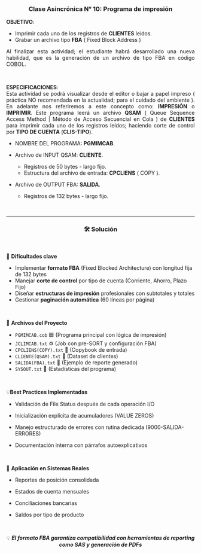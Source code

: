 <div style="text-align:center">

<h3> Clase Asincrónica N° 10: Programa de impresión </h3>

</div>

<div style="text-align:justify">

<strong>OBJETIVO</strong>: 
* Imprimir cada uno de los registros de <strong>CLIENTES</strong> leídos.
* Grabar un archivo tipo <strong>FBA</strong> ( Fixed Block Address )

Al finalizar esta actividad; el estudiante habrá desarrollado una nueva habilidad, que
es la generación de un archivo de tipo FBA en código COBOL.

<br>

<strong>ESPECIFICACIONES</strong>:  
Esta actividad se podrá visualizar desde el editor o bajar a papel impreso ( práctica NO recomendada en la actualidad; para el cuidado del ambiente ). En adelante nos referiremos a este concepto como: <strong>IMPRESIÓN</strong> o <strong>IMPRIMIR</strong>. Este programa leerá un archivo <strong>QSAM</strong> ( Queue Sequence Access Method | Método de Acceso Secuencial en Cola ) de <strong>CLIENTES</strong> para imprimir cada uno de los registros leídos; haciendo corte de control por <strong>TIPO DE CUENTA</strong> (<strong>CLIS-TIPO</strong>).

* NOMBRE DEL PROGRAMA: <strong>PGMIMCAB</strong>.

* Archivo de INPUT QSAM: <strong>CLIENTE</strong>.
    * Registros de 50 bytes - largo fijo.
    * Estructura del archivo de entrada: <strong>CPCLIENS</strong> ( COPY ).

* Archivo de OUTPUT FBA: <strong>SALIDA</strong>.
    * Registros de 132 bytes - largo fijo.


</div>

<br>

<hr>

<div style="text-align:center">

<h3>🛠️ Solución</h3>

</div>
<br>

🎯 **Dificultades clave**
* Implementar **formato FBA** (Fixed Blocked Architecture) con longitud fija de 132 bytes
* Manejar **corte de control** por tipo de cuenta (Corriente, Ahorro, Plazo Fijo)
* Diseñar **estructuras de impresión** profesionales con subtotales y totales
* Gestionar **paginación automática** (60 líneas por página)
<br>

📂 **Archivos del Proyecto**
* `PGMIMCAB.cob` 🟦 (Programa principal con lógica de impresión)
* `JCLIMCAB.txt` ⚙️ (Job con pre-SORT y configuración FBA)
* `CPCLIENS(COPY).txt` 📄 (Copybook de entrada)
* `CLIENTE(QSAM).txt` 📁 (Dataset de clientes)
* `SALIDA(FBA).txt` 📜 (Ejemplo de reporte generado)
* `SYSOUT.txt` 📜 (Estadísticas del programa)
<br>


💡**Best Practices Implementadas**

* Validación de File Status después de cada operación I/O

* Inicialización explícita de acumuladores (VALUE ZEROS)

* Manejo estructurado de errores con rutina dedicada (9000-SALIDA-ERRORES)

* Documentación interna con párrafos autoexplicativos

<br>

🔗 **Aplicación en Sistemas Reales**

* Reportes de posición consolidada

* Estados de cuenta mensuales

* Conciliaciones bancarias

* Saldos por tipo de producto

<br>

<div style="text-align:center">

💡 <strong><em>El formato FBA garantiza compatibilidad con herramientas de reporting como SAS y generación de PDFs</em></strong>

</div>
